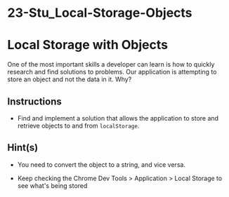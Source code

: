 # 23-Stu_Local-Storage-Objects

# Local Storage with Objects

One of the most important skills a developer can learn is how to quickly research and find solutions to problems. Our application is attempting to store an object and not the data in it. Why?

## Instructions

* Find and implement a solution that allows the application to store and retrieve objects to and from `localStorage`.

## Hint(s)

* You need to convert the object to a string, and vice versa.

* Keep checking the Chrome Dev Tools > Application > Local Storage to see what's being stored
